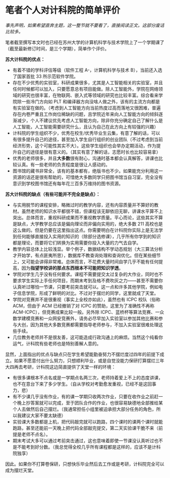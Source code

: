 # 笔者个人对计科院的简单评价

_事先声明，如果希望直奔主题，这一整节就不要看了，直接阅读正文。这部分废话比较多。_

笔者截至撰写本文时也已经在苏州大学的计算机科学与技术学院上了一个学期课了（截至最新修订时间，是三个学期），简单作个评价。

<b>苏大计科院的优点：</b>

- 有着不错的学科评估等级（软件工程 A-，计算机科学与技术 B），当前还入选了国家首批 33 所示范软件学院。
- 存在不少优秀的实验室，科研成果很多，尤其是人工智能相关的实验室，并且任何时候都可以加入，只要愿意总有项目能做。除人工智能外，学院在网络领域的研究也很丰富，在物联网、嵌入式等领域的研究也比较丰富。综合看来学院除一些冷门方向如 PLT 和编译器方向没啥人做之外，该有的主流方向都是有实验室在做的。（考虑到人工智能方向当前热度过高而落地又很困难，普遍存在内卷严重且工作岗位稀缺的问题，且学院近年来向人工智能方向的倾斜逐渐减少，个人不建议优先考虑人工智能方向，除非你充分确定自己了解什么是人工智能，人工智能需要研究什么，且认为自己在此方向上有较强的兴趣）
- 计科院的学生组织不少，优秀在校生/优秀毕业生云集，有意了解的话，可以有很多提升自己的途径，甚至加入学生自行组织的创业团队（不过考虑到当前经济形势，这个可能性其实不大）。这些学生组织也会举办定期活动，作为提升自己的途径是很有意义的。（其实有意了解的话，志愿时长也比较容易拿）
- 优秀的老师很多，并且**大多数**很有耐心，沟通时基本都会认真解答，讲课也比较认真。有一些老师的负责程度是很让人感动的。
- 图书馆的藏书非常全，该有的基本都有，绝版书也不少。如果能充分利用这一资源的话还是很有帮助的，可惜绝大多数同学只把图书馆当自习室，完全没有意识到学校图书馆还有每年花三百多万维持的图书资源。

<b>苏大计科院的缺点（有些可能并不完全是缺点）：</b>

- 与实用脱节的课程安排，略微过时的教学内容，还有内容质量并不算好的教材。虽然老师的知识水平都很不错，但课程该无聊依旧无聊，讲课水平算不上突出。总体而言，重视科研成果而不重视教学质量。平心而论，这些其实不算是缺点，大学教学总应该是偏向理论而非偏向实用的，绝大多数 211 高校也是这么做的。但是仍要在这里指出这点。你需要明白在计科院你实际上是无法学到任何能够直接投入实用的知识的（除部分选修课），几乎所有你学到的知识都是理论，而要将它们转换为实用需要你投入大量的力气去自学。
- 教学内容总体上比较浅显。举个例子，数据结构不学动态规划（大三算法分析才开始学，有点匪夷所思），数据库不教查询处理和查询优化。但在某些细节上，又可能会讲得非常难。总体而言，不花费大量时间自学几乎不能有任何提高，因为**指望学校讲的那点东西根本不可能把知识学透**。
- 学院对学生几乎没有任何要求。课程不需要提交太过复杂的大作业，同时也不要求学生实际上手任何项目，而期末考到及格不费吹灰之力——甚至不需要你认真听过哪怕一节课，只要考前突击就可以。这一点和许多其他学院，例如电子信息学院，形成了鲜明的对比。不过对于摆烂的同学，这里就成了天堂。
- 学院对竞赛并不是很重视（事实上全校亦如此），虽然也有 ICPC 校队（俗称 ACM，但由于 ACM 已经撤销了对 ICPC 的赞助，这里为了准确性不再称 ACM-ICPC），但竞赛成果比较一般。另外除 ICPC、蓝桥杯等算法竞赛、一众数学建模竞赛和一众网安竞赛外，请务必尽早加入实验室以参加其他比赛和参与大创，因为其他大多数竞赛都需要指导老师参与，不加入实验室很难处理这些手续。
- 几位教务老师并不是很友善，这可能造成行政沟通上的麻烦。当然这个纯看你运气，计科院有些老师也是特别善解人意的。

显然，上面指出的优点与缺点只在学生希望能勤奋努力不摆烂度过四年的前提下成立。如果不愿意付出什么努力，只想顺利毕业，或是自觉没能力保研打算摆烂三年大四再去考研，计科院这边简直提供了天堂一样的环境：

- 有很多课根本不点名或是一学期点名两三次，老师持着爱上不上的态度讲课，也不在意台下来了多少学生。（自从学校对考勤愈发重视，已经不是这回事力，悲）
- 有不少课几乎没有作业，有的课一学期只收两次作业，只要在收作业之前赶一个晚上抄答案就可以完成，至于团队合作的作业，也很容易缺德地全部推给某个人去做然后自己摆烂。（我通常担任小组里被迫承担大部分任务的角色，所以我建议大家不要太缺德）
- 实验课大多数都是上机，把代码敲完就可以跑路，四个课时的课两个课时就能跑路，甚至还能前一天晚上把代码全部敲完提交，第二天实验课干脆不来（前提是老师不点名）。
- 期末考试大多可以通过考前突击通过，这也意味着即使一节课没认真听过也不是不能考到好分数。（我总觉得全校几乎所有课程都是这样的，应该不是计科院独享）

因此。如果你不打算卷保研，只想快乐毕业然后去工作或是考研，计科院完全可以成为摆烂天堂。
